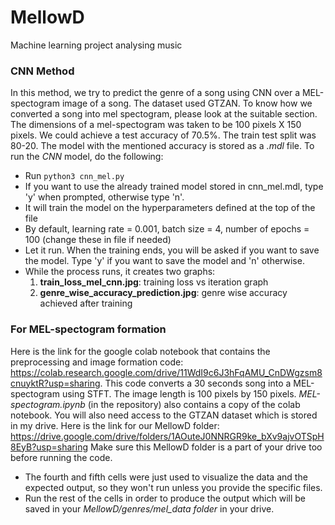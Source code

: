 # MellowD
Machine learning project analysing music

### CNN Method
In this method, we try to predict the genre of a song using CNN over a MEL-spectogram image of a song. The dataset used GTZAN. To know how we converted a song into mel spectogram, please look at the suitable section. The dimensions of a mel-spectogram was taken to be 100 pixels X 150 pixels. We could achieve a test accuracy of 70.5%. The train test split was 80-20. The model with the mentioned accuracy is stored as a *.mdl* file.
To run the *CNN* model, do the following:
- Run `python3 cnn_mel.py`
- If you want to use the already trained model stored in cnn_mel.mdl, type 'y' when prompted, otherwise type 'n'.
- It will train the model on the hyperparameters defined at the top of the file
- By default, learning rate = 0.001, batch size = 4, number of epochs = 100 (change these in file if needed)
- Let it run. When the training ends, you will be asked if you want to save the model. Type 'y' if you want to save the model and 'n' otherwise.
- While the process runs, it creates two graphs:
    1. **train_loss_mel_cnn.jpg**: training loss vs iteration graph
    2. **genre_wise_accuracy_prediction.jpg**: genre wise accuracy achieved after training

### For MEL-spectogram formation
Here is the link for the google colab notebook that contains the preprocessing and image formation code: https://colab.research.google.com/drive/11WdI9c6J3hFqAMU_CnDWgzsm8cnuyktR?usp=sharing. This code converts a 30 seconds song into a MEL-spectogram using STFT. The image length is 100 pixels by 150 pixels. *MEL-spectogram.ipynb* (in the repository) also contains a copy of the colab notebook.
You will also need access to the GTZAN dataset which is stored in my drive. Here is the link for our MellowD folder: https://drive.google.com/drive/folders/1AOuteJ0NNRGR9ke_bXv9ajvOTSpH8EyB?usp=sharing
Make sure this MellowD folder is a part of your drive too before running the code.
- The fourth and fifth cells were just used to visualize the data and the expected output, so they won't run unless you provide the specific files. 
- Run the rest of the cells in order to produce the output which will be saved in your *MellowD/genres/mel_data folder* in your drive.
